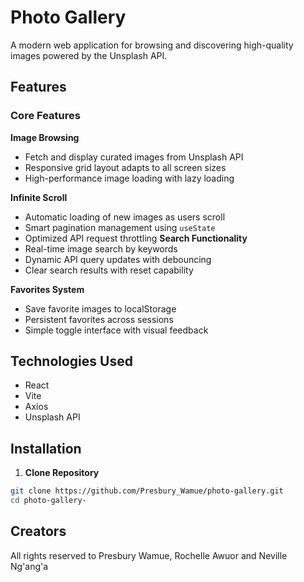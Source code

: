 # Photo Gallery

A modern web application for browsing and discovering high-quality images powered by the Unsplash API.

## Features

### Core Features
**Image Browsing**
- Fetch and display curated images from Unsplash API
- Responsive grid layout adapts to all screen sizes
- High-performance image loading with lazy loading

**Infinite Scroll**
- Automatic loading of new images as users scroll
- Smart pagination management using `useState`
- Optimized API request throttling
 **Search Functionality**
- Real-time image search by keywords
- Dynamic API query updates with debouncing
- Clear search results with reset capability

 **Favorites System**
- Save favorite images to localStorage
- Persistent favorites across sessions
- Simple toggle interface with visual feedback

## Technologies Used

 - React
 - Vite
 - Axios
 - Unsplash API

## Installation

1. **Clone Repository**
```bash
git clone https://github.com/Presbury_Wamue/photo-gallery.git
cd photo-gallery-

``` 

## Creators 

All rights reserved to Presbury Wamue, Rochelle Awuor and Neville Ng'ang'a


